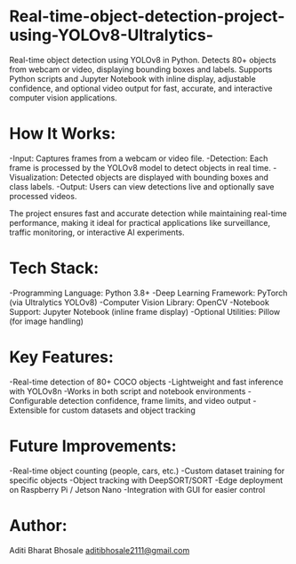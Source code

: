 # Real-time-object-detection-project-using-YOLOv8-Ultralytics-
Real-time object detection using YOLOv8 in Python. Detects 80+ objects from webcam or video, displaying bounding boxes and labels. Supports Python scripts and Jupyter Notebook with inline display, adjustable confidence, and optional video output for fast, accurate, and interactive computer vision applications.

# How It Works:

-Input: Captures frames from a webcam or video file.
-Detection: Each frame is processed by the YOLOv8 model to detect objects in real time.
-Visualization: Detected objects are displayed with bounding boxes and class labels.
-Output: Users can view detections live and optionally save processed videos.

The project ensures fast and accurate detection while maintaining real-time performance, making it ideal for practical applications like surveillance, traffic monitoring, or interactive AI experiments.

# Tech Stack:

-Programming Language: Python 3.8+
-Deep Learning Framework: PyTorch (via Ultralytics YOLOv8)
-Computer Vision Library: OpenCV
-Notebook Support: Jupyter Notebook (inline frame display)
-Optional Utilities: Pillow (for image handling)

# Key Features:

-Real-time detection of 80+ COCO objects
-Lightweight and fast inference with YOLOv8n
-Works in both script and notebook environments
-Configurable detection confidence, frame limits, and video output
-Extensible for custom datasets and object tracking

# Future Improvements:

-Real-time object counting (people, cars, etc.)
-Custom dataset training for specific objects
-Object tracking with DeepSORT/SORT
-Edge deployment on Raspberry Pi / Jetson Nano
-Integration with GUI for easier control

# Author:
Aditi Bharat Bhosale aditibhosale2111@gmail.com
